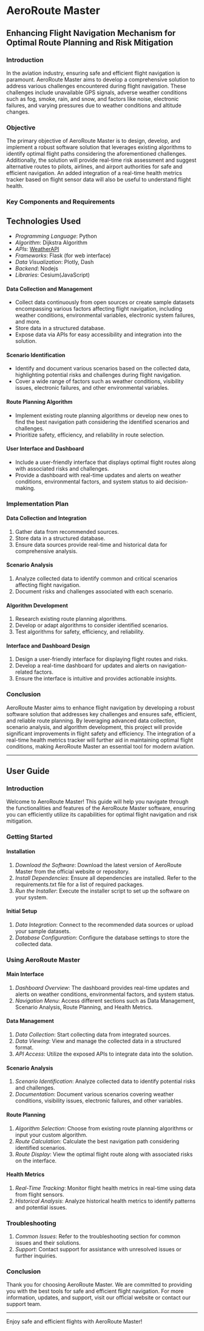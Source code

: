 # AeroRoute Master

## Enhancing Flight Navigation Mechanism for Optimal Route Planning and Risk Mitigation

### Introduction

In the aviation industry, ensuring safe and efficient flight navigation is paramount. AeroRoute Master aims to develop a comprehensive solution to address various challenges encountered during flight navigation. These challenges include unavailable GPS signals, adverse weather conditions such as fog, smoke, rain, and snow, and factors like noise, electronic failures, and varying pressures due to weather conditions and altitude changes.

### Objective

The primary objective of AeroRoute Master is to design, develop, and implement a robust software solution that leverages existing algorithms to identify optimal flight paths considering the aforementioned challenges. Additionally, the solution will provide real-time risk assessment and suggest alternative routes to pilots, airlines, and airport authorities for safe and efficient navigation. An added integration of a real-time health metrics tracker based on flight sensor data will also be useful to understand flight health.

### Key Components and Requirements
## Technologies Used

- *Programming Language*: Python
- *Algorithm*: Dijkstra Algorithm
- *APIs*: [WeatherAPI](https://www.weatherapi.com/)
- *Frameworks*: Flask (for web interface)
- *Data Visualization*: Plotly, Dash
- *Backend*: Nodejs
- *Libraries*: Cesium(JavaScript)

  
#### Data Collection and Management

- Collect data continuously from open sources or create sample datasets encompassing various factors affecting flight navigation, including weather conditions, environmental variables, electronic system failures, and more.
- Store data in a structured database.
- Expose data via APIs for easy accessibility and integration into the solution.

#### Scenario Identification

- Identify and document various scenarios based on the collected data, highlighting potential risks and challenges during flight navigation.
- Cover a wide range of factors such as weather conditions, visibility issues, electronic failures, and other environmental variables.

#### Route Planning Algorithm

- Implement existing route planning algorithms or develop new ones to find the best navigation path considering the identified scenarios and challenges.
- Prioritize safety, efficiency, and reliability in route selection.

#### User Interface and Dashboard

- Include a user-friendly interface that displays optimal flight routes along with associated risks and challenges.
- Provide a dashboard with real-time updates and alerts on weather conditions, environmental factors, and system status to aid decision-making.

### Implementation Plan

#### Data Collection and Integration

1. Gather data from recommended sources.
2. Store data in a structured database.
3. Ensure data sources provide real-time and historical data for comprehensive analysis.

#### Scenario Analysis

1. Analyze collected data to identify common and critical scenarios affecting flight navigation.
2. Document risks and challenges associated with each scenario.

#### Algorithm Development

1. Research existing route planning algorithms.
2. Develop or adapt algorithms to consider identified scenarios.
3. Test algorithms for safety, efficiency, and reliability.

#### Interface and Dashboard Design

1. Design a user-friendly interface for displaying flight routes and risks.
2. Develop a real-time dashboard for updates and alerts on navigation-related factors.
3. Ensure the interface is intuitive and provides actionable insights.

### Conclusion

AeroRoute Master aims to enhance flight navigation by developing a robust software solution that addresses key challenges and ensures safe, efficient, and reliable route planning. By leveraging advanced data collection, scenario analysis, and algorithm development, this project will provide significant improvements in flight safety and efficiency. The integration of a real-time health metrics tracker will further aid in maintaining optimal flight conditions, making AeroRoute Master an essential tool for modern aviation.

---

## User Guide

### Introduction

Welcome to AeroRoute Master! This guide will help you navigate through the functionalities and features of the AeroRoute Master software, ensuring you can efficiently utilize its capabilities for optimal flight navigation and risk mitigation.

### Getting Started

#### Installation

1. *Download the Software*: Download the latest version of AeroRoute Master from the official website or repository.
2. *Install Dependencies*: Ensure all dependencies are installed. Refer to the requirements.txt file for a list of required packages.
3. *Run the Installer*: Execute the installer script to set up the software on your system.

#### Initial Setup

1. *Data Integration*: Connect to the recommended data sources or upload your sample datasets.
2. *Database Configuration*: Configure the database settings to store the collected data.

### Using AeroRoute Master

#### Main Interface

1. *Dashboard Overview*: The dashboard provides real-time updates and alerts on weather conditions, environmental factors, and system status.
2. *Navigation Menu*: Access different sections such as Data Management, Scenario Analysis, Route Planning, and Health Metrics.

#### Data Management

1. *Data Collection*: Start collecting data from integrated sources.
2. *Data Viewing*: View and manage the collected data in a structured format.
3. *API Access*: Utilize the exposed APIs to integrate data into the solution.

#### Scenario Analysis

1. *Scenario Identification*: Analyze collected data to identify potential risks and challenges.
2. *Documentation*: Document various scenarios covering weather conditions, visibility issues, electronic failures, and other variables.

#### Route Planning

1. *Algorithm Selection*: Choose from existing route planning algorithms or input your custom algorithm.
2. *Route Calculation*: Calculate the best navigation path considering identified scenarios.
3. *Route Display*: View the optimal flight route along with associated risks on the interface.

#### Health Metrics

1. *Real-Time Tracking*: Monitor flight health metrics in real-time using data from flight sensors.
2. *Historical Analysis*: Analyze historical health metrics to identify patterns and potential issues.

### Troubleshooting

1. *Common Issues*: Refer to the troubleshooting section for common issues and their solutions.
2. *Support*: Contact support for assistance with unresolved issues or further inquiries.

### Conclusion

Thank you for choosing AeroRoute Master. We are committed to providing you with the best tools for safe and efficient flight navigation. For more information, updates, and support, visit our official website or contact our support team.

---

Enjoy safe and efficient flights with AeroRoute Master!

